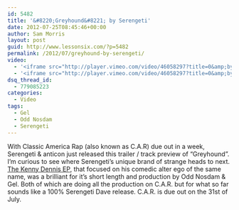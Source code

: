 ```yaml
---
id: 5482
title: '&#8220;Greyhound&#8221; by Serengeti'
date: 2012-07-25T08:45:46+00:00
author: Sam Morris
layout: post
guid: http://www.lessonsix.com/?p=5482
permalink: /2012/07/greyhound-by-serengeti/
video:
  - '<iframe src="http://player.vimeo.com/video/46058297?title=0&amp;byline=0&amp;portrait=0&amp;color=009aff" width="540" height="304" frameborder="0" webkitAllowFullScreen mozallowfullscreen allowFullScreen></iframe>'
  - '<iframe src="http://player.vimeo.com/video/46058297?title=0&amp;byline=0&amp;portrait=0&amp;color=009aff" width="540" height="304" frameborder="0" webkitAllowFullScreen mozallowfullscreen allowFullScreen></iframe>'
dsq_thread_id:
  - 779085223
categories:
  - Video
tags:
  - Gel
  - Odd Nosdam
  - Serengeti
---
```

With Classic America Rap (also known as C.A.R) due out in a week, Serengeti &#038; anticon just released this trailer / track preview of &#8220;Greyhound&#8221;. I&#8217;m curious to see where Serengeti&#8217;s unique brand of strange heads to next. [The Kenny Dennis EP](http://www.lessonsix.com/2012/04/review-serengetis-kenny-dennis-ep/), that focused on his comedic alter ego of the same name, was a brilliant for it&#8217;s short length and production by Odd Nosdam &#038; Gel. Both of which are doing all the production on C.A.R. but for what so far sounds like a 100% Serengeti Dave release. C.A.R. is due out on the 31st of July.